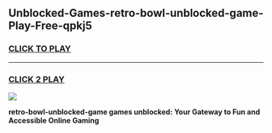 
## Unblocked-Games-retro-bowl-unblocked-game-Play-Free-qpkj5
<h3>
<a href="https://premium76.site?title=retro-bowl-unblocked-game&ref=10A">CLICK TO PLAY</a></h3>
<hr>

<h3>
<a href="https://premium76.site?title=retro-bowl-unblocked-game&ref=10A">CLICK 2 PLAY</a>
  
</h3>

<a href="https://premium76.site?title=retro-bowl-unblocked-game&ref=10A"><img src="https://clearcache.store/games.png"></a>


**retro-bowl-unblocked-game games unblocked: Your Gateway to Fun and Accessible Online Gaming**
